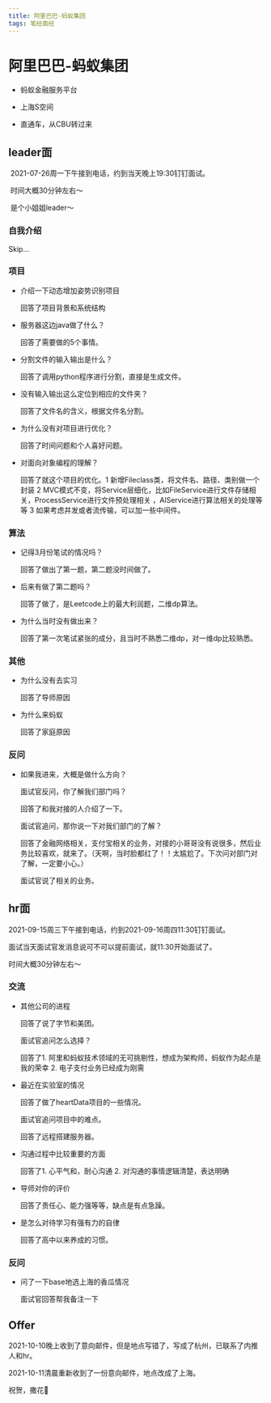 ```yaml
---
title: 阿里巴巴-蚂蚁集团
tags: 笔经面经
---
```


# 阿里巴巴-蚂蚁集团

- 蚂蚁金融服务平台 

- 上海S空间

- 直通车，从CBU转过来

## leader面

​	2021-07-26周一下午接到电话，约到当天晚上19:30钉钉面试。

​	时间大概30分钟左右～

​	是个小姐姐leader～

### 自我介绍

Skip...

### 项目

- 介绍一下动态增加姿势识别项目

  回答了项目背景和系统结构

- 服务器这边java做了什么？

  回答了需要做的5个事情。

- 分割文件的输入输出是什么？

  回答了调用python程序进行分割，直接是生成文件。

- 没有输入输出这么定位到相应的文件夹？

  回答了文件名的含义，根据文件名分割。

- 为什么没有对项目进行优化？

  回答了时间问题和个人喜好问题。

- 对面向对象编程的理解？

  回答了就这个项目的优化。1 新增Fileclass类，将文件名、路径、类别做一个封装 2 MVC模式不变，将Service层细化，比如FileService进行文件存储相关，ProcessService进行文件预处理相关 ，AlService进行算法相关的处理等等 3 如果考虑并发或者流传输，可以加一些中间件。

### 算法

- 记得3月份笔试的情况吗？

  回答了做出了第一题，第二题没时间做了。

- 后来有做了第二题吗？

  回答了做了，是Leetcode上的最大利润题，二维dp算法。

- 为什么当时没有做出来？

  回答了第一次笔试紧张的成分，且当时不熟悉二维dp，对一维dp比较熟悉。

### 其他

- 为什么没有去实习

  回答了导师原因

- 为什么来蚂蚁

  回答了家庭原因

### 反问

- 如果我进来，大概是做什么方向？

  面试官反问，你了解我们部门吗？

  回答了和我对接的人介绍了一下。

  面试官追问，那你说一下对我们部门的了解？

  回答了金融网络相关，支付宝相关的业务，对接的小哥哥没有说很多，然后业务比较喜欢，就来了。（天啊，当时脸都红了！！太尴尬了。下次问对部门对了解，一定要小心。）

  面试官说了相关的业务。

## hr面

2021-09-15周三下午接到电话，约到2021-09-16周四11:30钉钉面试。

面试当天面试官发消息说可不可以提前面试，就11:30开始面试了。

时间大概30分钟左右～

### 交流

- 其他公司的进程

  回答了说了字节和美团。

  面试官追问怎么选择？

  回答了1. 阿里和蚂蚁技术领域的无可挑剔性，想成为架构师，蚂蚁作为起点是我的荣幸 2. 电子支付业务已经成为刚需

- 最近在实验室的情况

  回答了做了heartData项目的一些情况。

  面试官追问项目中的难点。

  回答了远程搭建服务器。

- 沟通过程中比较重要的方面

  回答了1. 心平气和，耐心沟通  2. 对沟通的事情逻辑清楚，表达明确

- 导师对你的评价

  回答了责任心、能力强等等，缺点是有点急躁。

- 是怎么对待学习有强有力的自律

  回答了高中以来养成的习惯。

### 反问

- 问了一下base地选上海的香瓜情况

  面试官回答帮我备注一下

## Offer

2021-10-10晚上收到了意向邮件，但是地点写错了，写成了杭州，已联系了内推人和hr。

2021-10-11清晨重新收到了一份意向邮件，地点改成了上海。

祝贺，撒花🎉